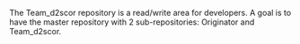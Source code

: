 The Team_d2scor repository is a read/write area for developers.
A goal is to have the master repository with 2 sub-repositories:
Originator and Team_d2scor.